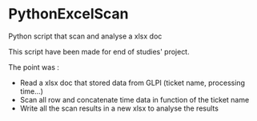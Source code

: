# PythonExcelScan

Python script that scan and analyse a xlsx doc


This script have been made for end of studies' project.


The point was :
  -  Read a xlsx doc that stored data from GLPI (ticket name, processing time...)
  -  Scan all row and concatenate time data in function of the ticket name
  -  Write all the scan results in a new xlsx to analyse the results
